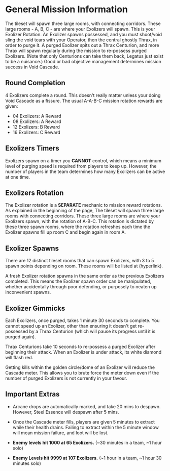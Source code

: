 # General Mission Information

The tileset will spawn three large rooms, with connecting corridors. These large rooms - A, B, C - are where your Exolizers will spawn. This is your Exolizer Rotation. An Exolizer spawns possessed, and you must shoot/void sling the void tears with your Operator, then the central ghostly Thrax, in order to purge it. A purged Exolizer spits out a Thrax Centurion, and more Thrax will spawn regularly during the mission to re-possess purged Exolizers. (Note that only Centurions can take them back, Legatus just exist to be a nuisance.) Good or bad objective management determines mission success in Void Cascade.

## **Round Completion**

4 Exolizers complete a round. This doesn't really matter unless your doing Void Cascade as a fissure. The usual A-A-B-C mission rotation rewards are given:

- 04 Exolizers: A Reward        
- 08 Exolizers: A Reward
- 12 Exolizers: B Reward
- 16 Exolizers: C Reward

## **Exolizers Timers**

Exolizers spawn on a timer you **CANNOT** control, which means a minimum level of purging speed is required from players to keep up. However, the number of players in the team determines how many Exolizers can be active at one time.

## **Exolizers Rotation**

The Exolizer rotation is a **SEPARATE** mechanic to mission reward rotations. As explained in the beginning of the page, The tileset will spawn three large rooms with connecting corridors. These three large rooms are where your Exolizers spawn, with the rotation of A-B-C. This rotation is dictated by these three spawn rooms, where the rotation refreshes each time the Exolizer spawns fill up room C and begin again in room A.

## **Exolizer Spawns**

There are 12 distinct tileset rooms that can spawn Exolizers, with 3 to 5 spawn points depending on room. These rooms will be listed at (hyperlink).

A fresh Exolizer rotation spawns in the same order as the previous Exolizers completed. This means the Exolizer spawn order can be manipulated, whether accidentally through poor defending, or purposely to neaten up inconvenient spawns. 


## **Exolizer Gimmicks**

Each Exolizers, once purged, takes 1 minute 30 seconds to complete. You cannot speed up an Exolizer, other than ensuring it doesn't get re-possessed by a Thrax Centurion (which will pause its progress until it is purged again).

Thrax Centurions take 10 seconds to re-possess a purged Exolizer after beginning their attack. When an Exolizer is under attack, its white diamond will flash red.

Getting kills within the golden circle/dome of an Exolizer will reduce the Cascade meter. This allows you to brute force the meter down even if the number of purged Exolizers is not currently in your favour.

## **Important Extras**

- Arcane drops are automatically marked, and take 20 mins to despawn. However, Steel Essence will despawn after 5 mins.

- Once the Cascade meter fills, players are given 5 minutes to extract while their health drains. Failing to extract within the 5 minute window  will mean mission failure, and loot will be lost.

- **Enemy levels hit 1000 at 65 Exolizers.** (~30 minutes in a team, ~1 hour solo)

- **Enemy Levels hit 9999 at 107 Exolizers.** (~1 hour in a team, ~1 hour 30 minutes solo)